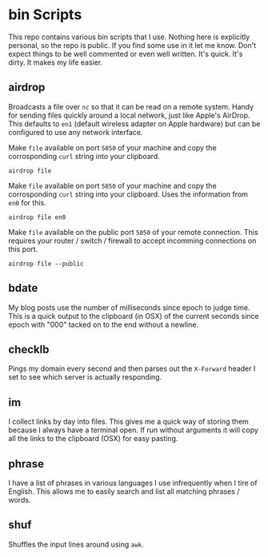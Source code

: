 # bin Scripts

This repo contains various bin scripts that I use. Nothing here is explicitly personal, so the repo is public. If you find some use in it let me know. Don't expect things to be well commented or even well written. It's quick. It's dirty. It makes my life easier.

## airdrop

Broadcasts a file over `nc` so that it can be read on a remote system. Handy for sending files quickly around a local network, just like Apple's AirDrop. This defaults to `en1` (default wireless adapter on Apple hardware) but can be configured to use any network interface.

Make `file` available on port `5050` of your machine and copy the corrosponding `curl` string into your clipboard.

    airdrop file

Make `file` available on port `5050` of your machine and copy the corrosponding `curl` string into your clipboard. Uses the information from `en0` for this.

    airdrop file en0

Make `file` available on the public port `5050` of your remote connection. This requires your router / switch / firewall to accept incomming connections on this port.

    airdrop file --public

## bdate

My blog posts use the number of milliseconds since epoch to judge time. This is a quick output to the clipboard (in OSX) of the current seconds since epoch with "000" tacked on to the end without a newline.

## checklb

Pings my domain every second and then parses out the `X-Forward` header I set to see which server is actually responding.

## im

I collect links by day into files. This gives me a quick way of storing them because I always have a terminal open. If run without arguments it will copy all the links to the clipboard (OSX) for easy pasting.

## phrase

I have a list of phrases in various languages I use infrequently when I tire of English. This allows me to easily search and list all matching phrases / words.

## shuf

Shuffles the input lines around using `awk`.
